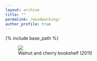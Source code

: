 ```yaml
---
layout: archive
title: ""
permalink: /woodworking/
author_profile: true
---
```


{% include base_path %}

<figure>
  <img src="eherrnst.github.io/images/ww-photos/bookshelf.jpg"/>
  <figcaption>Walnut and cherry bookshelf (2011)</figcaption>
</figure>

  

  

